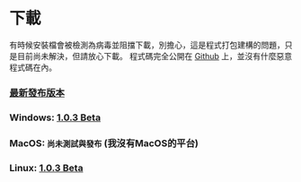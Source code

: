 # 下載
有時候安裝檔會被檢測為病毒並阻擋下載，別擔心，這是程式打包建構的問題，只是目前尚未解決，但請放心下載。
程式碼完全公開在 [Github](https://github.com/Proladon/Picnel.io-2) 上，並沒有什麼惡意程式碼在內。

### [最新發布版本](https://github.com/Proladon/Picnel.io-2/releases/)

### Windows: [1.0.3 Beta](https://github.com/Proladon/Picnel.io-2/releases/download/1.0.3/Picnel.io.2.Setup.1.0.3.exe)

### MacOS: `尚未測試與發布` (我沒有MacOS的平台)

### Linux: [1.0.3 Beta](https://github.com/Proladon/Picnel.io-2/releases/download/1.0.3/Picnel.io_2.tar.gz)